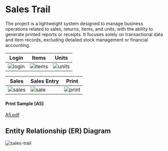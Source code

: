 # Sales Trail
The project is a lightweight system designed to manage business operations related to sales, returns, items, and units, with the ability to generate printed reports or receipts. It focuses solely on transactional data and item records, excluding detailed stock management or financial accounting.


| Login | Items | Units |
|-|-|-|
|![login](https://github.com/user-attachments/assets/28b4a86e-b153-43ad-8a38-90e68278e44b)|![items](https://github.com/user-attachments/assets/b319aded-b537-4b4b-846b-2a748bc02d4f)|![units](https://github.com/user-attachments/assets/7dee0cf3-c6cf-410d-976f-57cc42c7fdc4)


| Sales | Sales Entry | Print |
|-|-|-|
|![sales](https://github.com/user-attachments/assets/e2ba3da5-a7d9-4411-995d-569fba444831)|![sale](https://github.com/user-attachments/assets/6ce2b8ff-0701-40b6-9aea-250b438961cf)|![print](https://github.com/user-attachments/assets/fc370424-70ea-446d-82f1-da24f5b8eb70)|

#### Print Sample [A5]
[A5.pdf](https://github.com/user-attachments/files/18176696/output.pdf)

## Entity Relationship (ER) Diagram
![sales-trail](https://github.com/user-attachments/assets/8ab48385-d237-4655-8425-7d68f3eecbb2)
